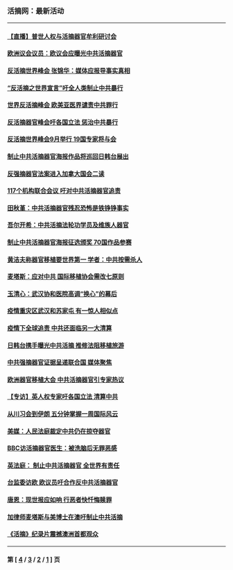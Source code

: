 ### 活摘网：最新活动
---
#### [【直播】普世人权与活摘器官牟利研讨会](../../pages/nf5883/n13425146.md?06090430) 
#### [欧洲议会议员：欧议会应曝光中共活摘器官](../../pages/nf5883/n13336571.md?06090430) 
#### [反活摘世界峰会 张锦华：媒体应报导事实真相](../../pages/nf5883/n13278502.md?06090430) 
#### [“反活摘之世界宣言”吁全人类制止中共暴行](../../pages/nf5883/n13259730.md?06090430) 
#### [世界反活摘峰会 欧美亚医界谴责中共罪行](../../pages/nf5883/n13253550.md?06090430) 
#### [反活摘器官峰会吁各国立法 惩治中共暴行](../../pages/nf5883/n13245052.md?06090430) 
#### [反活摘世界峰会9月举行 19国专家将与会](../../pages/nf5883/n13201492.md?06090430) 
#### [制止中共活摘器官海报作品将巡回日韩台展出](../../pages/nf5883/n13177791.md?06090430) 
#### [反强摘器官法案进入加拿大国会二读](../../pages/nf5883/n13033450.md?06090430) 
#### [117个机构联合会议 吁对中共活摘器官追责](../../pages/nf5883/n12775087.md?06090430) 
#### [田秋堇：中共活摘器官残忍恐怖是铁铮铮事实](../../pages/nf5883/n12702148.md?06090430) 
#### [吾尔开希：中共活摘法轮功学员及维族人器官](../../pages/nf5883/n12693197.md?06090430) 
#### [制止中共活摘器官海报征选颁奖 70国作品参赛](../../pages/nf5883/n12692050.md?06090430) 
#### [黄洁夫称器官移植要世界第一 学者：中共按需杀人](../../pages/nf5883/n12572329.md?06090430) 
#### [麦塔斯：应对中共 国际移植协会需改七原则](../../pages/nf5883/n12514711.md?06090430) 
#### [玉清心：武汉协和医院高调“换心”的幕后](../../pages/nf5883/n12298730.md?06090430) 
#### [疫情重灾区武汉和苏家屯 有一惊人相似点](../../pages/nf5883/n12150824.md?06090430) 
#### [疫情下全球追责 中共还面临另一大清算](../../pages/nf5883/n12070397.md?06090430) 
#### [日韩台携手曝光中共活摘 推修法阻移植旅游](../../pages/nf5883/n11712046.md?06090430) 
#### [中共强摘器官证据呈递联合国 媒体聚焦](../../pages/nf5883/n11546426.md?06090430) 
#### [欧洲器官移植大会 中共活摘器官引专家热议](../../pages/nf5883/n11539095.md?06090430) 
#### [【专访】英人权专家吁各国立法 清算中共](../../pages/nf5883/n11367315.md?06090430) 
#### [从川习会到伊朗 五分钟掌握一周国际风云](../../pages/nf5883/n11338520.md?06090430) 
#### [美媒：人民法庭裁定中共仍在掠夺器官](../../pages/nf5883/n11334897.md?06090430) 
#### [BBC访活摘器官医生：被洗脑后无罪恶感](../../pages/nf5883/n11335935.md?06090430) 
#### [英法庭： 制止中共活摘器官 全世界有责任](../../pages/nf5883/n11330691.md?06090430) 
#### [台监委访欧 欧议员吁合作反中共活摘器官](../../pages/nf5883/n11109190.md?06090430) 
#### [唐恩：现世报应如响 行恶者快忏悔赎罪](../../pages/nf5883/n11104016.md?06090430) 
#### [加律师麦塔斯与美博士在澳吁制止中共活摘](../../pages/nf5883/n10724764.md?06090430) 
#### [《活摘》纪录片震撼澳洲首都观众](../../pages/nf5883/n10722747.md?06090430) 

---
#### 第 [ [4](./4.md?06090430) / [3](./3.md?06090430) / [2](./2.md?06090430) / [1](./1.md?06090430) ] 页
